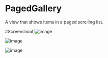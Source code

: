 # PagedGallery
 A view that shows items in a paged scrolling list.

#Screenshoot
![image](https://github.com/liubocoding/PagedGallery/blob/master/preview-images/preview-default.png)

![image](https://github.com/liubocoding/PagedGallery/blob/master/preview-images/preview-left-scrolling.png)

![image](https://github.com/liubocoding/PagedGallery/blob/master/preview-images/preview-selected.png)

 
